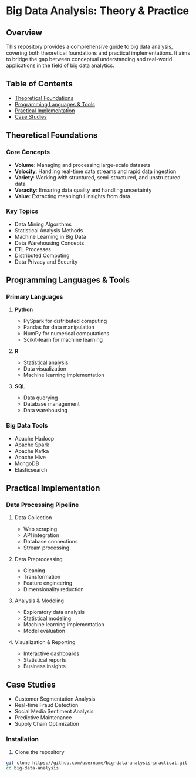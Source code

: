 # Big Data Analysis: Theory & Practice

## Overview
This repository provides a comprehensive guide to big data analysis, covering both theoretical foundations and practical implementations. It aims to bridge the gap between conceptual understanding and real-world applications in the field of big data analytics.

## Table of Contents
- [Theoretical Foundations](#theoretical-foundations)
- [Programming Languages & Tools](#programming-languages--tools)
- [Practical Implementation](#practical-implementation)
- [Case Studies](#case-studies)


## Theoretical Foundations

### Core Concepts
- **Volume**: Managing and processing large-scale datasets
- **Velocity**: Handling real-time data streams and rapid data ingestion
- **Variety**: Working with structured, semi-structured, and unstructured data
- **Veracity**: Ensuring data quality and handling uncertainty
- **Value**: Extracting meaningful insights from data

### Key Topics
- Data Mining Algorithms
- Statistical Analysis Methods
- Machine Learning in Big Data
- Data Warehousing Concepts
- ETL Processes
- Distributed Computing
- Data Privacy and Security

## Programming Languages & Tools

### Primary Languages
1. **Python**
   - PySpark for distributed computing
   - Pandas for data manipulation
   - NumPy for numerical computations
   - Scikit-learn for machine learning

2. **R**
   - Statistical analysis
   - Data visualization
   - Machine learning implementation

3. **SQL**
   - Data querying
   - Database management
   - Data warehousing

### Big Data Tools
- Apache Hadoop
- Apache Spark
- Apache Kafka
- Apache Hive
- MongoDB
- Elasticsearch

## Practical Implementation

### Data Processing Pipeline
1. Data Collection
   - Web scraping
   - API integration
   - Database connections
   - Stream processing

2. Data Preprocessing
   - Cleaning
   - Transformation
   - Feature engineering
   - Dimensionality reduction

3. Analysis & Modeling
   - Exploratory data analysis
   - Statistical modeling
   - Machine learning implementation
   - Model evaluation

4. Visualization & Reporting
   - Interactive dashboards
   - Statistical reports
   - Business insights

## Case Studies
- Customer Segmentation Analysis
- Real-time Fraud Detection
- Social Media Sentiment Analysis
- Predictive Maintenance
- Supply Chain Optimization



### Installation
1. Clone the repository
```bash
git clone https://github.com/username/big-data-analysis-practical.git
cd big-data-analysis
```




